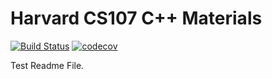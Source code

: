 # Harvard CS107 C++ Materials
[![Build Status](https://travis-ci.com/ackirby88/CS107.svg?branch=master)](https://travis-ci.com/ackirby88/CS107)
[![codecov](https://codecov.io/gh/ackirby88/CS107/branch/master/graph/badge.svg?token=X8B3EIZWV0)](undefined)

Test Readme File.

